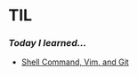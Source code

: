 # TIL

### ***Today I learned...***

* [Shell Command, Vim, and Git](git-github/notes/20190902-start-git.md)